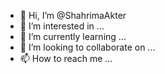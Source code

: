 - 👋 Hi, I’m @ShahrimaAkter
- 👀 I’m interested in ...
- 🌱 I’m currently learning ...
- 💞️ I’m looking to collaborate on ...
- 📫 How to reach me ...

<!---
ShahrimaAkter/ShahrimaAkter is a ✨ special ✨ repository because its `README.md` (this file) appears on your GitHub profile.
You can click the Preview link to take a look at your changes.
--->
